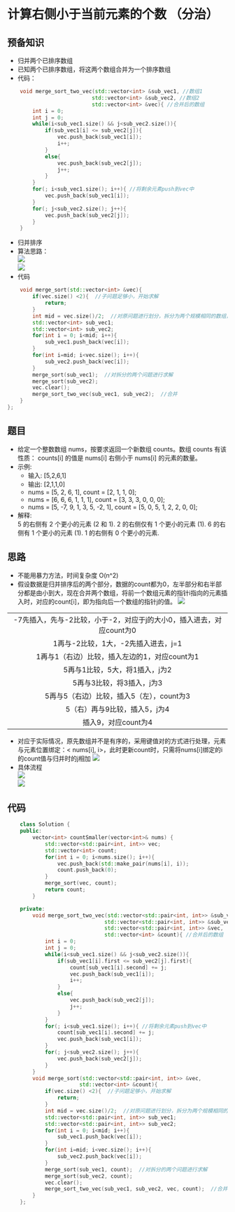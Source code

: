 # 计算右侧小于当前元素的个数 （分治）  
## 预备知识  
- 归并两个已排序数组  
- 已知两个已排序数组，将这两个数组合并为一个排序数组  
- 代码：
``` cpp
    void merge_sort_two_vec(std::vector<int> &sub_vec1, //数组1
                           std::vector<int> &sub_vec2, //数组2
                           std::vector<int> &vec){ //合并后的数组
        int i = 0;
        int j = 0;
        while(i<sub_vec1.size() && j<sub_vec2.size()){
            if(sub_vec1[i] <= sub_vec2[j]){
                vec.push_back(sub_vec1[i]);
                i++;
            }
            else{
                vec.push_back(sub_vec2[j]);
                j++;
            }
        }
        for(; i<sub_vec1.size(); i++){ //将剩余元素push到vec中
            vec.push_back(sub_vec1[i]);
        }
        for(; j<sub_vec2.size(); j++){
            vec.push_back(sub_vec2[j]);
        }
    }
```  
- 归并排序  
- 算法思路：  
![](https://raw.githubusercontent.com/shuijingasd130/Resource/master/Picture/leetcode_315_1.png)  
![](https://raw.githubusercontent.com/shuijingasd130/Resource/master/Picture/leetcode_315_2.png)  
- 代码  
``` cpp
    void merge_sort(std::vector<int> &vec){
        if(vec.size() <2){  //子问题足够小，开始求解
            return;
        }
        int mid = vec.size()/2;  //对原问题进行划分，拆分为两个规模相同的数组，在对他们进行分别求解
        std::vector<int> sub_vec1;
        std::vector<int> sub_vec2;
        for(int i = 0; i<mid; i++){
            sub_vec1.push_back(vec[i]);
        }
        for(int i=mid; i<vec.size(); i++){
            sub_vec2.push_back(vec[i]);
        }
        merge_sort(sub_vec1);  //对拆分的两个问题进行求解
        merge_sort(sub_vec2);
        vec.clear();
        merge_sort_two_vec(sub_vec1, sub_vec2);  //合并
    }
};
```  
## 题目  
- 给定一个整数数组 nums，按要求返回一个新数组 counts。数组 counts 有该性质： counts[i] 的值是  nums[i] 右侧小于 nums[i] 的元素的数量。  
- 示例:  
    - 输入: [5,2,6,1]  
    - 输出: [2,1,1,0]  
    - nums = [5, 2, 6, 1], count = [2, 1, 1, 0];
    - nums = [6, 6, 6, 1, 1, 1], count = [3, 3, 3, 0, 0, 0];
    - nums = [5, -7, 9, 1, 3, 5, -2, 1], count = [5, 0, 5, 1, 2, 2, 0, 0];
- 解释:  
    5 的右侧有 2 个更小的元素 (2 和 1).
    2 的右侧仅有 1 个更小的元素 (1).
    6 的右侧有 1 个更小的元素 (1).
    1 的右侧有 0 个更小的元素.

## 思路  
- 不能用暴力方法，时间复杂度 O(n^2)  
- 假设数据是归并排序后的两个部分，数据的count都为0，左半部分和右半部分都是由小到大，现在合并两个数组，将前一个数组元素的指针i指向的元素插入时，对应的count[i]，即为指向后一个数组的指针j的值。
![](https://raw.githubusercontent.com/shuijingasd130/Resource/master/Picture/leetcode_315_3.png)  

| |
|:-:|
|-7先插入，先与-2比较，小于-2，对应于j的大小0，插入进去，对应count为0|
|1再与-2比较，1大，-2先插入进去，j=1|
|1再与1（右边）比较，插入左边的1，对应count为1|
|5再与1比较，5大，将1插入，j为2|
|5再与3比较，将3插入，j为3|
|5再与5（右边）比较，插入5（左），count为3|
|5（右）再与9比较，插入5，j为4|
|插入9，对应count为4|  
- 对应于实际情况，原先数组并不是有序的，采用键值对的方式进行处理，元素与元素位置绑定：< nums[i], i>，此时更新count时，只需将nums[i]绑定的i的count值与归并时的j相加
![](https://raw.githubusercontent.com/shuijingasd130/Resource/master/Picture/leetcode_315_4.png)  
- 具体流程  
![](https://raw.githubusercontent.com/shuijingasd130/Resource/master/Picture/leetcode_315_5.png)  
![](https://raw.githubusercontent.com/shuijingasd130/Resource/master/Picture/leetcode_315_6.png)  
## 代码  
``` cpp
    class Solution {
    public:
        vector<int> countSmaller(vector<int>& nums) {
            std::vector<std::pair<int, int>> vec;
            std::vector<int> count;
            for(int i = 0; i<nums.size(); i++){
                vec.push_back(std::make_pair(nums[i], i));
                count.push_back(0);
            }
            merge_sort(vec, count);
            return count;
        }

    private:
        void merge_sort_two_vec(std::vector<std::pair<int, int>> &sub_vec1, //数组1
                               std::vector<std::pair<int, int>> &sub_vec2, //数组2
                               std::vector<std::pair<int, int>> &vec,
                               std::vector<int> &count){ //合并后的数组
            int i = 0;
            int j = 0;
            while(i<sub_vec1.size() && j<sub_vec2.size()){
                if(sub_vec1[i].first <= sub_vec2[j].first){
                    count[sub_vec1[i].second] += j;
                    vec.push_back(sub_vec1[i]);
                    i++;
                }
                else{
                    vec.push_back(sub_vec2[j]);
                    j++;
                }
            }
            for(; i<sub_vec1.size(); i++){ //将剩余元素push到vec中
                count[sub_vec1[i].second] += j;
                vec.push_back(sub_vec1[i]);
            }
            for(; j<sub_vec2.size(); j++){
                vec.push_back(sub_vec2[j]);
            }
        }
        void merge_sort(std::vector<std::pair<int, int>> &vec,
                       std::vector<int> &count){
            if(vec.size() <2){  //子问题足够小，开始求解
                return;
            }
            int mid = vec.size()/2;  //对原问题进行划分，拆分为两个规模相同的数组，在对他们进行分别求解
            std::vector<std::pair<int, int>> sub_vec1;
            std::vector<std::pair<int, int>> sub_vec2;
            for(int i = 0; i<mid; i++){
                sub_vec1.push_back(vec[i]);
            }
            for(int i=mid; i<vec.size(); i++){
                sub_vec2.push_back(vec[i]);
            }
            merge_sort(sub_vec1, count);  //对拆分的两个问题进行求解
            merge_sort(sub_vec2, count);
            vec.clear();
            merge_sort_two_vec(sub_vec1, sub_vec2, vec, count);  //合并
        }
    };
```